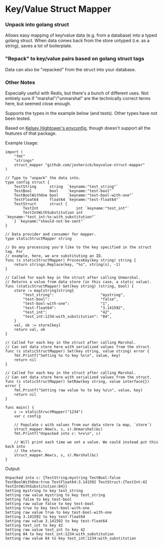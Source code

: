 # Key/Value Struct Mapper

### Unpack into golang struct
Allows easy mapping of key/value data (e.g. from a database) into a typed golang
struct. When data comes back from the store untyped (i.e. as a string), saves a
lot of boilerplate.

### "Repack" to key/value pairs based on golang struct tags
Data can also be "repacked" from the struct into your database.

### Other Notes
Especially useful with Redis, but there's a bunch of different uses.  Not
entirely sure if "marshal"/"unmarshal" are the technically correct terms here,
but seemed close enough.

Supports the types in the example below (and tests). Other types have not been
tested.

Based on [Kelsey Hightower's
envconfig](https://github.com/kelseyhightower/envconfig), though doesn't
support all the features of that package.

Example Usage:
```golang
import (
	"fmt"
	"strings"
	struct_mapper "github.com/josherick/keyvalue-struct-mapper"
)

// Type to "unpack" the data into.
type config struct {
	TestString      string  `keyname:"test_string"`
	TestBool        bool    `keyname:"test-bool"`
	TestBoolWithOne bool    `keyname:"test-bool-with-one"`
	TestFloat64     float64 `keyname:"test-float64"`
	TestStruct      struct {
		TestInt                 int `keyname:"test_int"`
		TestIntWithSubstitution int `keyname:"test_int:%s:with_substitution"`
	} `keyname:"should-not-be-sent"`
}

// Data provider and consumer for mapper.
type staticStructMapper string

// Do any processing you'd like to the key specified in the struct tag. For
// example, here, we are substituting an ID.
func (s staticStructMapper) ProcessKey(key string) string {
	return strings.Replace(key, "%s", string(s), -1)
}

// Called for each key in the struct after calling Unmarshal.
// Returns a value from data store (in this case, a static value).
func (staticStructMapper) Get(key string) (string, bool) {
	store := map[string]string{
		"test_string":                     "mystring",
		"test-bool":                       "false",
		"test-bool-with-one":              "1",
		"test-float64":                    "3.141592",
		"test_int":                        "42",
		"test_int:1234:with_substitution": "84",
	}
	val, ok := store[key]
	return val, ok
}

// Called for each key in the struct after calling Marshal.
// Can set data store here with serialized values from the struct.
func (s staticStructMapper) Set(key string, value string) error {
	fmt.Printf("Setting %s to key %s\n", value, key)
	return nil
}

// Called for each key in the struct after calling Marshal.
// Can set data store here with serialized values from the struct.
func (s staticStructMapper) SetRaw(key string, value interface{}) error {
	fmt.Printf("Setting raw value %v to key %s\n", value, key)
	return nil
}

func main() {
	s := staticStructMapper("1234")
	var c config

	// Populate c with values from our data store (a map, `store`)
	struct_mapper.New(s, s, s).Unmarshal(&c)
	fmt.Printf("Unpacked into c: %+v\n", c)

	// Will print each time we set a value. We could instead put this back into
	// the store.
	struct_mapper.New(s, s, s).Marshal(&c)
}
```

Output:
```
Unpacked into c: {TestString:mystring TestBool:false TestBoolWithOne:true TestFloat64:3.141592 TestStruct:{TestInt:42 TestIntWithSubstitution:84}}
Setting mystring to key test_string
Setting raw value mystring to key test_string
Setting false to key test-bool
Setting raw value false to key test-bool
Setting true to key test-bool-with-one
Setting raw value true to key test-bool-with-one
Setting 3.141592 to key test-float64
Setting raw value 3.141592 to key test-float64
Setting test_int to key 42
Setting raw value test_int to key 42
Setting 84 to key test_int:1234:with_substitution
Setting raw value 84 to key test_int:1234:with_substitution
```

